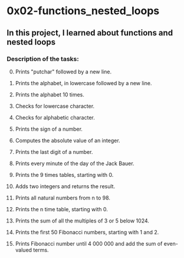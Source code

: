 # 0x02-functions_nested_loops

## In this project, I learned about functions and nested loops

### Description of the tasks:

0. Prints "putchar" followed by a new line.

1. Prints the alphabet, in lowercase followed by a new line.

2. Prints the alphabet 10 times.

3. Checks for lowercase character.

4. Checks for alphabetic character.

5. Prints the sign of a number.

6. Computes the absolute value of an integer.

7. Prints the last digit of a number.

8. Prints every minute of the day of the Jack Bauer.

9. Prints the 9 times tables, starting with 0.

10. Adds two integers and returns the result.

11. Prints all natural numbers from n to 98.

100. Prints the n time table, starting with 0.

101. Prints the sum of all the multiples of 3 or 5 below 1024.

102. Prints the first 50 Fibonacci numbers, starting with 1 and 2.

103. Prints Fibonacci number until 4 000 000 and add the sum of even-valued
     terms. 
